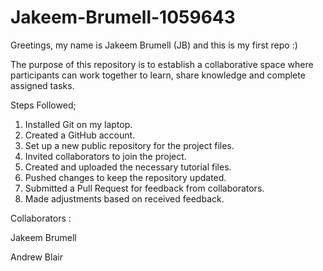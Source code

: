 # Jakeem-Brumell-1059643
Greetings, my name is Jakeem Brumell (JB) and this is my first repo :)


The purpose of this repository is to establish a collaborative space where participants can work together to learn, share knowledge and complete assigned tasks.

Steps Followed;
1. Installed Git on my laptop.
2. Created a GitHub account.
3. Set up a new public repository for the project files.
4. Invited collaborators to join the project.
5. Created and uploaded the necessary tutorial files.
6. Pushed changes to keep the repository updated.
7. Submitted a Pull Request for feedback from collaborators.
8. Made adjustments based on received feedback.

Collaborators : 

Jakeem Brumell 

Andrew Blair



